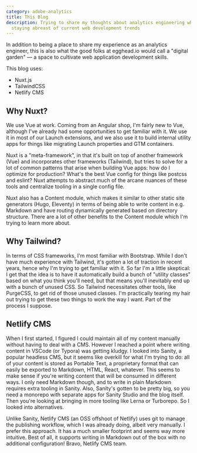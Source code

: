 ```yaml
---
category: adobe-analytics
title: This Blog
description: Trying to share my thoughts about analytics engineering while
  staying abreast of current web development trends
---
```

In addition to being a place to share my experience as an analytics engineer, this is also what the good folks at egghead.io would call a "digital garden" — a space to cultivate web application development skills.

This blog uses:
- Nuxt.js
- TailwindCSS
- Netlify CMS

## Why Nuxt?
We use Vue at work. Coming from an Angular shop, I'm fairly new to Vue, although I've already had some opportunities to get familiar with it. We use it in most of our Launch extensions, and we also use it to build internal utility apps for things like migrating Launch properties and GTM containers.

Nuxt is a "meta-framework", in that it's built on top of another framework (Vue) and incorporates other frameworks (Tailwind), but tries to solve for a lot of common patterns that arise when building Vue apps: how do I optimize for production? What's the best Vue config for things like postcss and eslint? Nuxt attempts to abstract much of the arcane nuances of these tools and centralize tooling in a single config file.

Nuxt also has a Content module, which makes it similar to other static site generators (Hugo, Eleventy) in terms of being able to write content in e.g. Markdown and have routing dynamically generated based on directory structure. There are a lot of other benefits to the Content module which I'm trying to learn more about.

## Why Tailwind?
In terms of CSS frameworks, I'm most familiar with Bootstrap. While I don't have much experience with Tailwind, it's gotten a lot of traction in recent years, hence why I'm trying to get familiar with it. So far I'm a little skeptical: I get that the idea is to have it automatically build a bunch of "utility classes" based on what you think you'll need, but that means you'll inevitably end up with a bunch of unused CSS. So Tailwind necessitates other tools, like PurgeCSS, to get rid of those unused classes. I'm practically tearing my hair out trying to get these two things to work the way I want. Part of the process I suppose.

## Netlify CMS
When I first started, I figured I could maintain all of my content manually without having to deal with a CMS. However I reached a point where writing content in VSCode (or Typora) was getting kludgy. I looked into Sanity, a popular headless CMS, but it seems like overkill for what I'm trying to do: all of your content is stored as Portable Text, a proprietary format that can easily be exported to Markdown, HTML, React, whatever. This seems to make sense if you're writing content that will be consumed in different ways. I only need Markdown though, and to write in plain Markdown requires extra tooling in Sanity. Also, Sanity's gotten to be pretty big, so you need a monorepo with separate apps for Sanity Studio and the blog itself. Then you're looking at bringing in more tooling like Lerna or Turborepo. So I looked into alternatives.

Unlike Sanity, Netlify CMS (an OSS offshoot of Netlify) uses git to manage the publishing workflow, which I was already doing, albeit very manually. I prefer this approach. It has a much smaller footprint and seems way more intuitive. Best of all, it supports writing in Markdown out of the box with no additional configuration! Bravo, Netlify CMS team.